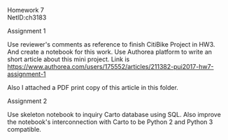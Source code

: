 
Homework 7  
NetID:ch3183

Assignment 1 

Use reviewer's comments as reference to finish CitiBike Project in HW3. And create a notebook for this work. 
Use Authorea platform to write an short article about this mini project.
Link is 
https://www.authorea.com/users/175552/articles/211382-pui2017-hw7-assignment-1

Also I attached a PDF print copy of this article in this folder.

Assignment 2

Use skeleton notebook to inquiry Carto database using SQL. Also improve the notebook's interconnection with Carto to be Python 2 and Python 3 compatible.
